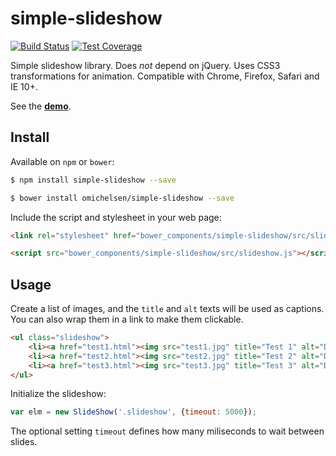 # simple-slideshow

[![Build Status][travis-image]][travis-url]
[![Test Coverage][coveralls-image]][coveralls-url]

Simple slideshow library. Does _not_ depend on jQuery. Uses CSS3 transformations for animation. Compatible with Chrome, Firefox, Safari and IE 10+.

See the __[demo](https://rawgit.com/omichelsen/simple-slideshow/master/demo/demo.html)__.

## Install

Available on `npm` or `bower`:

```bash
$ npm install simple-slideshow --save
```

```bash
$ bower install omichelsen/simple-slideshow --save
```

Include the script and stylesheet in your web page:

```html
<link rel="stylesheet" href="bower_components/simple-slideshow/src/slideshow.css">
```

```html
<script src="bower_components/simple-slideshow/src/slideshow.js"></script>
```

## Usage

Create a list of images, and the `title` and `alt` texts will be used as captions. You can also wrap them in a link to make them clickable.

```html
<ul class="slideshow">
    <li><a href="test1.html"><img src="test1.jpg" title="Test 1" alt="Description for image 1"></a></li>
    <li><a href="test2.html"><img src="test2.jpg" title="Test 2" alt="Description for image 2"></a></li>
    <li><a href="test3.html"><img src="test3.jpg" title="Test 3" alt="Description for image 3"></a></li>
</ul>
```

Initialize the slideshow:

```javascript
var elm = new SlideShow('.slideshow', {timeout: 5000});
```

The optional setting `timeout` defines how many miliseconds to wait between slides.

[travis-image]: https://img.shields.io/travis/omichelsen/simple-slideshow/master.svg
[travis-url]: https://travis-ci.org/omichelsen/simple-slideshow
[coveralls-image]: https://img.shields.io/coveralls/omichelsen/simple-slideshow/master.svg
[coveralls-url]: https://coveralls.io/r/omichelsen/simple-slideshow?branch=master